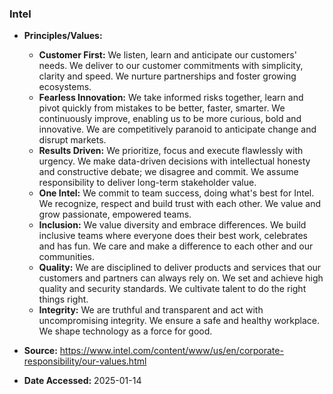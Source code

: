 ### Intel

- **Principles/Values:**
  - **Customer First:** We listen, learn and anticipate our customers' needs. We deliver to our customer commitments with simplicity, clarity and speed. We nurture partnerships and foster growing ecosystems.
  - **Fearless Innovation:** We take informed risks together, learn and pivot quickly from mistakes to be better, faster, smarter. We continuously improve, enabling us to be more curious, bold and innovative. We are competitively paranoid to anticipate change and disrupt markets.
  - **Results Driven:** We prioritize, focus and execute flawlessly with urgency. We make data-driven decisions with intellectual honesty and constructive debate; we disagree and commit. We assume responsibility to deliver long-term stakeholder value.
  - **One Intel:** We commit to team success, doing what's best for Intel. We recognize, respect and build trust with each other. We value and grow passionate, empowered teams.
  - **Inclusion:** We value diversity and embrace differences. We build inclusive teams where everyone does their best work, celebrates and has fun. We care and make a difference to each other and our communities.
  - **Quality:** We are disciplined to deliver products and services that our customers and partners can always rely on. We set and achieve high quality and security standards. We cultivate talent to do the right things right.
  - **Integrity:** We are truthful and transparent and act with uncompromising integrity. We ensure a safe and healthy workplace. We shape technology as a force for good.

- **Source:** https://www.intel.com/content/www/us/en/corporate-responsibility/our-values.html
- **Date Accessed:** 2025-01-14